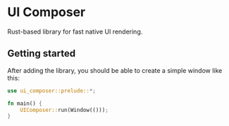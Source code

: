 # UI Composer

Rust-based library for fast native UI rendering.

## Getting started

After adding the library, you should be able to create a simple window like this:

```rust
use ui_composer::prelude::*;

fn main() {
    UIComposer::run(Window(()));
}
```